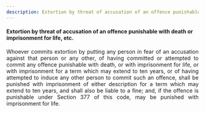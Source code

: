 ```yaml
---
description: Extortion by threat of accusation of an offence punishable with death or imprisonment for life, etc.
---
```


#### Extortion by threat of accusation of an offence punishable with death or imprisonment for life, etc.
<div style="text-align: justify">

Whoever commits extortion by putting any person in fear of an accusation against that person or any other, of having committed or attempted to commit any offence punishable with death, or with imprisonment for life, or with imprisonment for a term which may extend to ten years, or of having attempted to induce any other person to commit such an offence, shall be punished with imprisonment of either description for a term which may extend to ten years, and shall also be liable to a fine; and, if the offence is punishable under Section 377 of this code, may be punished with imprisonment for life.

</div>
